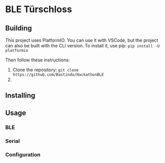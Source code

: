 # BLE Türschloss
## Building
This project uses PlatformIO.
You can use it with VSCode, but the project can also be built with the CLI version.
To install it, use pip:
`pip install -U platformio`

Then follow these instructions:
1. Clone the repository:
`git clone https://github.com/Bastindo/HackathonBLE`
2.
## Installing
## Usage
### BLE
### Serial
### Configuration
